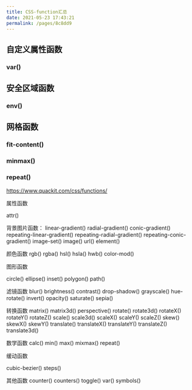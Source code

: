 ```yaml
---
title: CSS-function汇总
date: 2021-05-23 17:43:21
permalink: /pages/8c8dd9
---
```


## 自定义属性函数

### var()

## 安全区域函数

### env()

## 网格函数

### fit-content()
### minmax()
### repeat()
https://www.quackit.com/css/functions/

属性函数

attr()

背景图片函数：
linear-gradient()
radial-gradient()
conic-gradient()
repeating-linear-gradient()
repeating-radial-gradient()
repeating-conic-gradient()
image-set()
image()
url()
element()

颜色函数
rgb()
rgba()
hsl()
hsla()
hwb()
color-mod()

图形函数

circle()
ellipse()
inset()
polygon()
path()

滤镜函数
blur()
brightness()
contrast()
drop-shadow()
grayscale()
hue-rotate()
invert()
opacity()
saturate()
sepia()

转换函数
matrix()
matrix3d()
perspective()
rotate()
rotate3d()
rotateX()
rotateY()
rotateZ()
scale()
scale3d()
scaleX()
scaleY()
scaleZ()
skew()
skewX()
skewY()
translate()
translateX()
translateY()
translateZ()
translate3d()

数学函数
calc()
min()
max()
mixmax()
repeat()

缓动函数

cubic-bezier()
steps()

其他函数
counter()
counters()
toggle()
var()
symbols()
